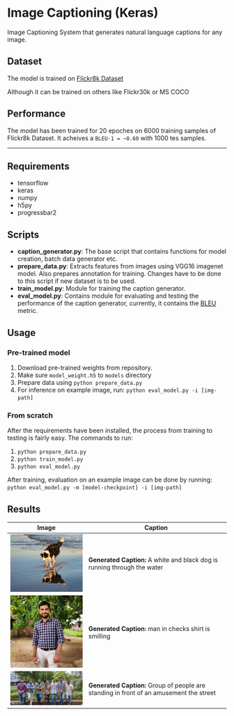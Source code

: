
# Image Captioning (Keras)

Image Captioning System that generates natural language captions for any image.


## Dataset
The model is trained on [Flickr8k Dataset](https://illinois.edu/fb/sec/1713398)

Although it can be trained on others like Flickr30k or MS COCO

## Performance
The model has been trained for 20 epoches on 6000 training samples of Flickr8k Dataset. It acheives a `BLEU-1 = ~0.60` with 1000 tes samples.

----------------------------------

## Requirements
- tensorflow
- keras
- numpy
- h5py
- progressbar2

## Scripts

- __caption_generator.py__: The base script that contains functions for model creation, batch data generator etc.
- __prepare_data.py__: Extracts features from images using VGG16 imagenet model. Also prepares annotation for training. Changes have to be done to this script if new dataset is to be used.
- __train_model.py__: Module for training the caption generator.
- __eval_model.py__: Contains module for evaluating and testing the performance of the caption generator, currently, it contains the [BLEU](https://en.wikipedia.org/wiki/BLEU) metric.

## Usage

### Pre-trained model
1. Download pre-trained weights from repository.
2. Make sure `model_weight.h5` to `models` directory
3. Prepare data using `python prepare_data.py`
4. For inference on example image, run: `python eval_model.py -i [img-path]`

### From scratch
After the requirements have been installed, the process from training to testing is fairly easy. The commands to run:
1. `python prepare_data.py`
2. `python train_model.py`
3. `python eval_model.py`

After training, evaluation on an example image can be done by running:  
`python eval_model.py -m [model-checkpoint] -i [img-path]`

## Results

Image | Caption 
--- | --- 
<img src="imgs/dog.jpg" width="300"> | **Generated Caption:**  A white and black dog is running through the water
<img src="imgs/Tushar.jpg" width="300"> | **Generated Caption:** man in checks shirt is smilling
<img src="imgs/Group.jpg" width="300"> | **Generated Caption:** Group of people are standing in front of an amusement the street

